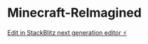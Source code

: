 # Minecraft-ReImagined

[Edit in StackBlitz next generation editor ⚡️](https://stackblitz.com/~/github.com/priyank-678/Minecraft-ReImagined)